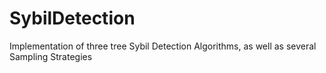 # SybilDetection
Implementation of three tree Sybil Detection Algorithms, as well as several Sampling Strategies
